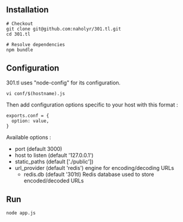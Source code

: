 Installation
------------

    # Checkout
    git clone git@github.com:naholyr/301.tl.git
    cd 301.tl
    
    # Resolve dependencies
    npm bundle


Configuration
-------------

301.tl uses "node-config" for its configuration.

    vi conf/$(hostname).js

Then add configuration options specific to your host with this format :

    exports.conf = {
      option: value,
    }

Available options :

* port (default 3000)
* host to listen (default '127.0.0.1')
* static_paths (default ['./public'])
* url_provider (default 'redis') engine for encoding/decoding URLs
  * redis.db (default '301tl) Redis database used to store encoded/decoded URLs

Run
---

    node app.js
